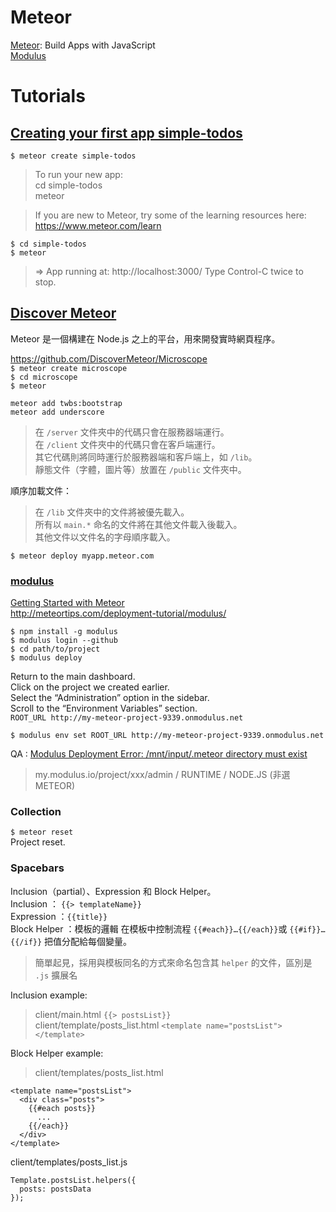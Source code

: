 # Meteor

[Meteor](https://www.meteor.com/): Build Apps with JavaScript   
[Modulus](https://modulus.io/)  

# Tutorials

## [Creating your first app simple-todos](https://www.meteor.com/tutorials/blaze/creating-an-app)  

`$ meteor create simple-todos`  

>To run your new app:  
  cd simple-todos  
  meteor  

>If you are new to Meteor, try some of the learning resources here:  
  https://www.meteor.com/learn  


`$ cd simple-todos`  
`$ meteor`  

> => App running at: http://localhost:3000/
   Type Control-C twice to stop.


## [Discover Meteor](http://zh.discovermeteor.com/)

Meteor 是一個構建在 Node.js 之上的平台，用來開發實時網頁程序。  

https://github.com/DiscoverMeteor/Microscope   
`$ meteor create microscope`  
`$ cd microscope`  
`$ meteor`  

`meteor add twbs:bootstrap`  
`meteor add underscore`  

>在 `/server` 文件夾中的代碼只會在服務器端運行。  
在 `/client` 文件夾中的代碼只會在客戶端運行。  
其它代碼則將同時運行於服務器端和客戶端上，如 `/lib`。  
靜態文件（字體，圖片等）放置在 `/public` 文件夾中。


順序加載文件：

>在 `/lib` 文件夾中的文件將被優先載入。  
所有以 `main.*` 命名的文件將在其他文件載入後載入。  
其他文件以文件名的字母順序載入。  


`$ meteor deploy myapp.meteor.com`  

### [modulus](https://modulus.io/)

[Getting Started with Meteor](https://help.modulus.io/customer/portal/articles/1647770-using-meteor-with-modulus)  
http://meteortips.com/deployment-tutorial/modulus/  

`$ npm install -g modulus`  
`$ modulus login --github`  
`$ cd path/to/project`  
`$ modulus deploy`  


Return to the main dashboard.  
Click on the project we created earlier.  
Select the “Administration” option in the sidebar.  
Scroll to the “Environment Variables” section.  
`ROOT_URL http://my-meteor-project-9339.onmodulus.net`  

`$ modulus env set ROOT_URL http://my-meteor-project-9339.onmodulus.net`  

QA : [Modulus Deployment Error: /mnt/input/.meteor directory must exist](https://forums.meteor.com/t/modulus-deployment-error-mnt-input-meteor-directory-must-exist/22533)
> my.modulus.io/project/xxx/admin / RUNTIME / NODE.JS (非選METEOR)

### Collection  
`$ meteor reset`  
Project reset.  

### Spacebars

Inclusion（partial）、Expression 和 Block Helper。  
Inclusion ： `{{> templateName}} `  
Expression ：`{{title}}`  
Block Helper ：模板的邏輯  在模板中控制流程 `{{#each}}…{{/each}}`或 `{{#if}}…{{/if}}` 把值分配給每個變量。
>簡單起見，採用與模板同名的方式來命名包含其 `helper` 的文件，區別是 `.js` 擴展名  

Inclusion example:
>client/main.html `{{> postsList}}`    
client/template/posts_list.html  `<template name="postsList"></template>`    

Block Helper example:

>client/templates/posts_list.html
```
<template name="postsList">
  <div class="posts">
    {{#each posts}}
      ...
    {{/each}}
  </div>
</template>
```
client/templates/posts_list.js  
```
Template.postsList.helpers({
  posts: postsData
});
```
